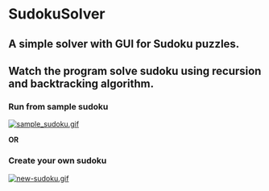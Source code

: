 # SudokuSolver
## A simple solver with GUI for Sudoku puzzles.
## Watch the program solve sudoku using recursion and backtracking algorithm. 

<h3>Run from sample sudoku</h3>
<a href="https://gifyu.com/image/Q2xz"><img src="https://s7.gifyu.com/images/sample_sudoku.gif" alt="sample_sudoku.gif" border="0" /></a>


<b>OR</b>


<h3>Create your own sudoku</h3>
<a href="https://gifyu.com/image/Q2sP"><img src="https://s7.gifyu.com/images/new-sudoku.gif" alt="new-sudoku.gif" border="0" /></a>

